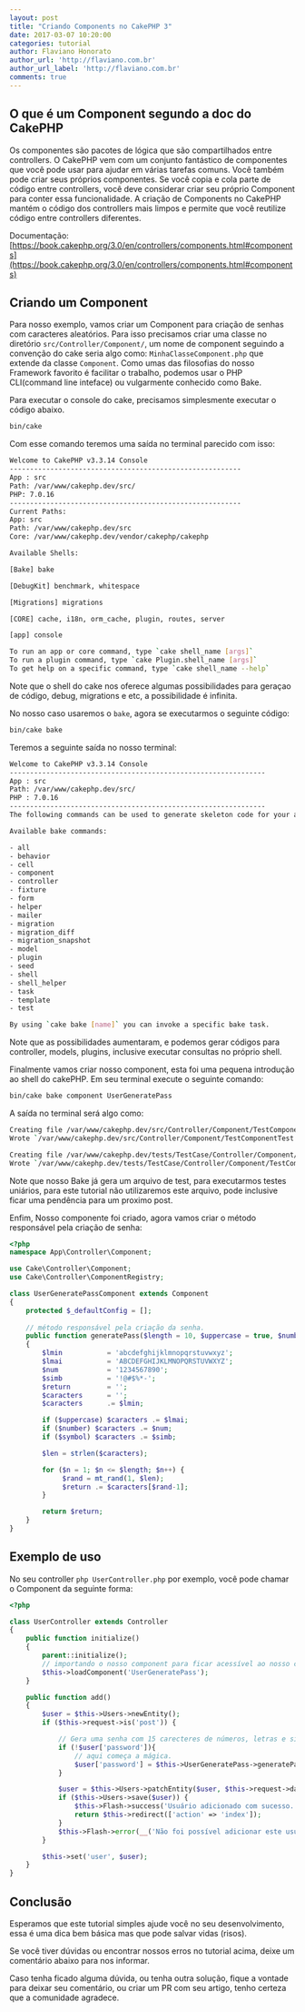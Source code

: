 ```yaml
---
layout: post
title: "Criando Components no CakePHP 3"
date: 2017-03-07 10:20:00
categories: tutorial
author: Flaviano Honorato
author_url: 'http://flaviano.com.br'
author_url_label: 'http://flaviano.com.br'
comments: true
---
```



## O que é um Component segundo a doc do CakePHP

Os componentes são pacotes de lógica que são compartilhados entre controllers. O CakePHP vem com um conjunto fantástico de componentes que você pode usar para ajudar em várias tarefas comuns. Você também pode criar seus próprios componentes. Se você copia e cola parte de código entre controllers, você deve considerar criar seu próprio Component para conter essa funcionalidade. A criação de Components no CakePHP mantém o código dos controllers mais limpos e permite que você reutilize código entre controllers diferentes.

Documentação: [https://book.cakephp.org/3.0/en/controllers/components.html#components](https://book.cakephp.org/3.0/en/controllers/components.html#components)

## Criando um Component

Para nosso exemplo, vamos criar um Component para criação de senhas com caracteres aleatórios. Para isso precisamos criar uma classe no diretório `src/Controller/Component/`, um nome de component seguindo a convenção do cake seria algo como: `MinhaClasseComponent.php` que extende da classe `Component`.
Como umas das filosofias do nosso Framework favorito é facilitar o trabalho, podemos usar o PHP CLI(command line inteface) ou vulgarmente conhecido como Bake.

Para executar o console do cake, precisamos simplesmente executar o código abaixo.
```sh
bin/cake
```
Com esse comando teremos uma saída no terminal parecido com isso:

```sh
Welcome to CakePHP v3.3.14 Console
---------------------------------------------------------
App : src
Path: /var/www/cakephp.dev/src/
PHP: 7.0.16
---------------------------------------------------------
Current Paths:
App: src
Path: /var/www/cakephp.dev/src
Core: /var/www/cakephp.dev/vendor/cakephp/cakephp

Available Shells:

[Bake] bake

[DebugKit] benchmark, whitespace

[Migrations] migrations

[CORE] cache, i18n, orm_cache, plugin, routes, server

[app] console

To run an app or core command, type `cake shell_name [args]`
To run a plugin command, type `cake Plugin.shell_name [args]`
To get help on a specific command, type `cake shell_name --help`

```

Note que o shell do cake nos oferece algumas possibilidades para geraçao de código, debug, migrations e etc, a possibilidade é infinita.

No nosso caso usaremos o `bake`, agora se executarmos o seguinte código:
```sh
bin/cake bake
```

Teremos a seguinte saída no nosso terminal:

```sh
Welcome to CakePHP v3.3.14 Console
---------------------------------------------------------------
App : src
Path: /var/www/cakephp.dev/src/
PHP : 7.0.16
---------------------------------------------------------------
The following commands can be used to generate skeleton code for your application.

Available bake commands:

- all
- behavior
- cell
- component
- controller
- fixture
- form
- helper
- mailer
- migration
- migration_diff
- migration_snapshot
- model
- plugin
- seed
- shell
- shell_helper
- task
- template
- test

By using `cake bake [name]` you can invoke a specific bake task.

```

Note que as possibilidades aumentaram, e podemos gerar códigos para controller, models, plugins, inclusive executar consultas no próprio shell.

Finalmente vamos criar nosso component, esta foi uma pequena introdução ao shell do cakePHP.
Em seu terminal execute o seguinte comando:

```sh
bin/cake bake component UserGeneratePass
```
A saída no terminal será algo como:

```sh
Creating file /var/www/cakephp.dev/src/Controller/Component/TestComponentTest.php
Wrote `/var/www/cakephp.dev/src/Controller/Component/TestComponentTest.php`

Creating file /var/www/cakephp.dev/tests/TestCase/Controller/Component/TestComponentTest.php
Wrote `/var/www/cakephp.dev/tests/TestCase/Controller/Component/TestComponentTest.php`

```
Note que nosso Bake já gera um arquivo de test, para executarmos testes uniários, para este tutorial não utilizaremos este arquivo, pode inclusive ficar uma pendência para um proximo post.

Enfim, Nosso componente foi criado, agora vamos criar o método responsável pela criação de senha:

```php
<?php
namespace App\Controller\Component;

use Cake\Controller\Component;
use Cake\Controller\ComponentRegistry;

class UserGeneratePassComponent extends Component
{
    protected $_defaultConfig = [];
    
    // método responsável pela criação da senha.
    public function generatePass($length = 10, $uppercase = true, $number = true, $symbol = false)
    {
        $lmin           = 'abcdefghijklmnopqrstuvwxyz';
        $lmai           = 'ABCDEFGHIJKLMNOPQRSTUVWXYZ';
        $num            = '1234567890';
        $simb           = '!@#$%*-';
        $return         = '';
        $caracters      = '';
        $caracters      .= $lmin;

        if ($uppercase) $caracters .= $lmai;
        if ($number) $caracters .= $num;
        if ($symbol) $caracters .= $simb;

        $len = strlen($caracters);

        for ($n = 1; $n <= $length; $n++) {
             $rand = mt_rand(1, $len);
             $return .= $caracters[$rand-1];
        }

        return $return;
    }
}
```


## Exemplo de uso
No seu controller ```php UserController.php``` por exemplo, você pode chamar o Component da seguinte forma:

```php
<?php

class UserController extends Controller
{
	public function initialize()
    {
        parent::initialize();
        // importando o nosso component para ficar acessível ao nosso controller.
        $this->loadComponent('UserGeneratePass');
    }

    public function add()
    {
        $user = $this->Users->newEntity();
        if ($this->request->is('post')) {

            // Gera uma senha com 15 carecteres de números, letras e símbolos
            if (!$user['password']){
                // aqui começa a mágica.
                $user['password'] = $this->UserGeneratePass->generatePass(15, true, true, true);
            }

            $user = $this->Users->patchEntity($user, $this->request->data);
            if ($this->Users->save($user)) {
                $this->Flash->success('Usuário adicionado com sucesso.', ['class' => 'alert alert-info']);
                return $this->redirect(['action' => 'index']);
            }
            $this->Flash->error(__('Não foi possível adicionar este usuário, por favor tente novamente.'));
        }

        $this->set('user', $user);
    }
}
```

## Conclusão

Esperamos que este tutorial simples ajude você no seu desenvolvimento, essa é uma dica bem básica mas que pode salvar vidas (risos).

Se você tiver dúvidas ou encontrar nossos erros no tutorial acima, deixe um comentário abaixo para nos informar.

Caso tenha ficado alguma dúvida, ou tenha outra solução, fique a vontade para deixar seu comentário, ou criar um PR com seu artigo, tenho certeza que a comunidade agradece.
